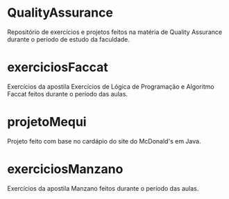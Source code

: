 # QualityAssurance
Repositório de exercícios e projetos feitos na matéria de Quality Assurance durante o período de estudo da faculdade.

# exerciciosFaccat
Exercícios da apostila Exercícios de Lógica de Programação e Algoritmo Faccat feitos durante o período das aulas.

# projetoMequi
Projeto feito com base no cardápio do site do McDonald's em Java.

# exerciciosManzano
Exercícios da apostila Manzano feitos durante o período das aulas.
